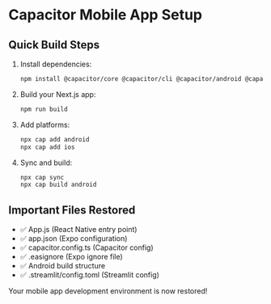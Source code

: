 # Capacitor Mobile App Setup

## Quick Build Steps

1. Install dependencies:
   ```bash
   npm install @capacitor/core @capacitor/cli @capacitor/android @capacitor/ios
   ```

2. Build your Next.js app:
   ```bash
   npm run build
   ```

3. Add platforms:
   ```bash
   npx cap add android
   npx cap add ios
   ```

4. Sync and build:
   ```bash
   npx cap sync
   npx cap build android
   ```

## Important Files Restored

- ✅ App.js (React Native entry point)
- ✅ app.json (Expo configuration)  
- ✅ capacitor.config.ts (Capacitor config)
- ✅ .easignore (Expo ignore file)
- ✅ Android build structure
- ✅ .streamlit/config.toml (Streamlit config)

Your mobile app development environment is now restored!